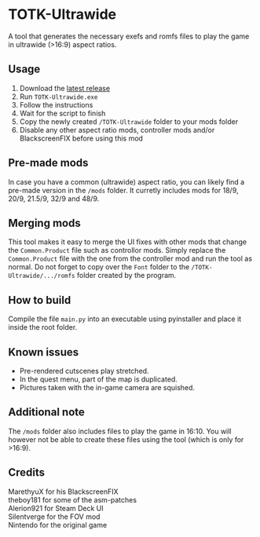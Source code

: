 # TOTK-Ultrawide
A tool that generates the necessary exefs and romfs files to play the game in ultrawide (>16:9) aspect ratios.
## Usage
1. Download the [latest release](https://github.com/Fruithapje21/TOTK-Ultrawide/releases/latest)
2. Run `TOTK-Ultrawide.exe`
3. Follow the instructions
4. Wait for the script to finish
5. Copy the newly created `/TOTK-Ultrawide` folder to your mods folder
6. Disable any other aspect ratio mods, controller mods and/or BlackscreenFIX before using this mod
   
## Pre-made mods
In case you have a common (ultrawide) aspect ratio, you can likely find a pre-made version in the `/mods` folder. It curretly includes mods for 18/9, 20/9, 21.5/9, 32/9 and 48/9.
## Merging mods
This tool makes it easy to merge the UI fixes with other mods that change the `Common.Product` file such as controllor mods. Simply replace the `Common.Product` file with the one from the controller mod and run the tool as normal. Do not forget to copy over the `Font` folder to the `/TOTK-Ultrawide/.../romfs` folder created by the program.
## How to build
Compile the file `main.py` into an executable using pyinstaller and place it inside the root folder.
## Known issues
* Pre-rendered cutscenes play stretched.
* In the quest menu, part of the map is duplicated.  
* Pictures taken with the in-game camera are squished.
## Additional note
The `/mods` folder also includes files to play the game in 16:10. You will however not be able to create these files using the tool (which is only for >16:9).
## Credits
MarethyuX for his BlackscreenFIX  
theboy181 for some of the asm-patches  
Alerion921 for Steam Deck UI  
Silentverge for the FOV mod  
Nintendo for the original game
